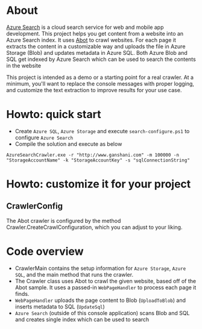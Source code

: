 # About

[Azure Search](https://azure.microsoft.com/en-us/services/search/) is a cloud search service for web and mobile app development. This project helps you get content from a website into an Azure Search index. It uses [Abot](https://github.com/sjdirect/abot) to crawl websites. For each page it extracts the content in a customizable way and uploads the file in Azure Storage (Blob) and updates metadata in Azure SQL. Both Azure Blob and SQL get indexed by Azure Search which can be used to search the contents in the website

This project is intended as a demo or a starting point for a real crawler. At a minimum, you'll want to replace the console messages with proper logging, and customize the text extraction to improve results for your use case.


# Howto: quick start

- Create `Azure SQL`, `Azure Storage` and execute  `search-configure.ps1` to configure `Azure Search` 
- Compile the solution and execute as below

```
AzureSearchCrawler.exe -r "http://www.ganshani.com" -m 100000 -n "StorageAccountName" -k "StorageAccountKey" -s "sqlConnectionString"
```

# Howto: customize it for your project

## CrawlerConfig

The Abot crawler is configured by the method Crawler.CreateCrawlConfiguration, which you can adjust to your liking.

# Code overview

- CrawlerMain contains the setup information for `Azure Storage`, `Azure SQL`, and the main method that runs the crawler.
- The Crawler class uses Abot to crawl the given website, based off of the Abot sample. It uses a passed-in `WebPageHandler` to process each page it finds.
- `WebPageHandler` uploads the page content to Blob (`UploadToBlob`) and inserts metadata to SQL (`UpdateSql`)
- `Azure Search` (outside of this console application) scans Blob and SQL and creates single index which can be used to search 